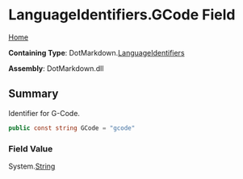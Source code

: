 <a name="_top"></a>

# LanguageIdentifiers\.GCode Field

[Home](../../../README.md#_top)

**Containing Type**: DotMarkdown\.[LanguageIdentifiers](../README.md#_top)

**Assembly**: DotMarkdown\.dll

## Summary

Identifier for G\-Code\.

```csharp
public const string GCode = "gcode"
```

### Field Value

System\.[String](https://docs.microsoft.com/en-us/dotnet/api/system.string)


